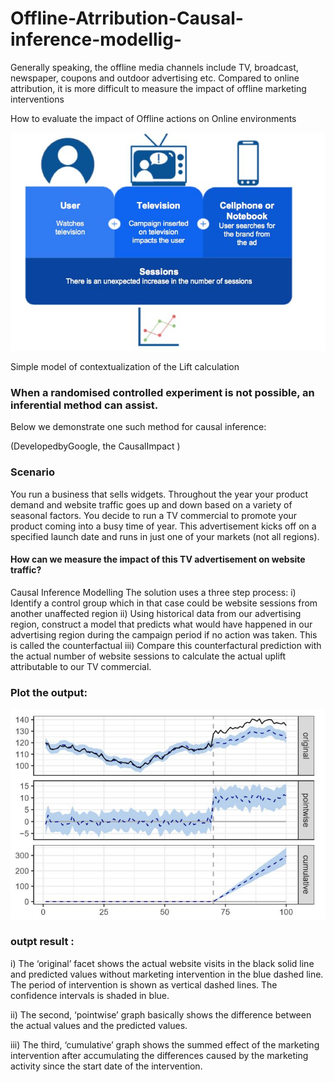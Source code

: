 # Offline-Atrribution-Causal-inference-modellig-

Generally speaking, the offline media channels include TV, broadcast, newspaper, coupons and outdoor advertising etc.
Compared to online attribution, it is more difficult to measure the impact of offline marketing interventions

How to evaluate the impact of Offline actions on Online environments

![](off.JPG)

Simple model of contextualization of the Lift calculation

### When a randomised controlled experiment is not possible, an inferential method can assist.
Below we demonstrate one such method for causal inference:

(DevelopedbyGoogle, the CausalImpact )

### Scenario
You run a business that sells widgets. Throughout the year your product demand and website traffic goes up and down based on a variety of seasonal factors. You decide to run a TV commercial to promote your product coming into a busy time of year. This advertisement kicks off on a specified launch date and runs in just one of your markets (not all regions). 

#### How can we measure the impact of this TV advertisement on website traffic? 

Causal Inference Modelling
The solution uses a three step process:
i)  Identify a control group which in that case could be website sessions from another unaffected region
ii) Using historical data from our advertising region, construct a model that predicts what would have happened in our advertising region during the campaign period if no action was taken. This is called the counterfactual
iii) Compare this counterfactural prediction with the actual number of website sessions to calculate the actual uplift attributable to our TV commercial.

### Plot the output:

![](out1.JPG)

### outpt result :
i) The ‘original’ facet shows the actual website visits in the black solid line and predicted values without marketing intervention in the blue dashed line. The period of intervention is shown as vertical dashed lines. The confidence intervals is shaded in blue.

ii) The second, ‘pointwise’ graph basically shows the difference between the actual values and the predicted values.

iii) The third, ‘cumulative’ graph shows the summed effect of the marketing intervention after accumulating the differences caused by the marketing activity since the start date of the intervention.


